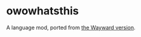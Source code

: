 # owowhatsthis

A language mod, ported from [the Wayward version](https://github.com/WaywardGame/owowhatsthis).
